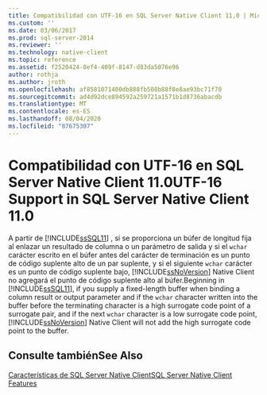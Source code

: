 ```yaml
---
title: Compatibilidad con UTF-16 en SQL Server Native Client 11,0 | Microsoft Docs
ms.custom: ''
ms.date: 03/06/2017
ms.prod: sql-server-2014
ms.reviewer: ''
ms.technology: native-client
ms.topic: reference
ms.assetid: f2520424-8ef4-409f-8147-d83da5076e96
author: rothja
ms.author: jroth
ms.openlocfilehash: af8581071400db888fb508b88f8e8ae93bc71f70
ms.sourcegitcommit: ad4d92dce894592a259721a1571b1d8736abacdb
ms.translationtype: MT
ms.contentlocale: es-ES
ms.lasthandoff: 08/04/2020
ms.locfileid: "87675307"
---
```

# <a name="utf-16-support-in-sql-server-native-client-110"></a><span data-ttu-id="8544a-102">Compatibilidad con UTF-16 en SQL Server Native Client 11.0</span><span class="sxs-lookup"><span data-stu-id="8544a-102">UTF-16 Support in SQL Server Native Client 11.0</span></span>
  <span data-ttu-id="8544a-103">A partir de [!INCLUDE[ssSQL11](../../../includes/sssql11-md.md)] , si se proporciona un búfer de longitud fija al enlazar un resultado de columna o un parámetro de salida y si el `wchar` carácter escrito en el búfer antes del carácter de terminación es un punto de código suplente alto de un par suplente, y si el siguiente `wchar` carácter es un punto de código suplente bajo, [!INCLUDE[ssNoVersion](../../../includes/ssnoversion-md.md)] Native Client no agregará el punto de código suplente alto al búfer.</span><span class="sxs-lookup"><span data-stu-id="8544a-103">Beginning in [!INCLUDE[ssSQL11](../../../includes/sssql11-md.md)], if you supply a fixed-length buffer when binding a column result or output parameter and if the `wchar` character written into the buffer before the terminating character is a high surrogate code point of a surrogate pair, and if the next `wchar` character is a low surrogate code point, [!INCLUDE[ssNoVersion](../../../includes/ssnoversion-md.md)] Native Client will not add the high surrogate code point to the buffer.</span></span>  
  
## <a name="see-also"></a><span data-ttu-id="8544a-104">Consulte también</span><span class="sxs-lookup"><span data-stu-id="8544a-104">See Also</span></span>  
 [<span data-ttu-id="8544a-105">Características de SQL Server Native Client</span><span class="sxs-lookup"><span data-stu-id="8544a-105">SQL Server Native Client Features</span></span>](sql-server-native-client-features.md)  
  
  
